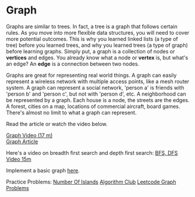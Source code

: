 # Graph

Graphs are similar to trees. In fact, a tree is a graph that follows certain rules. As you move into  more flexible data structures, you will need to cover more potential outcomes. This is why you learned linked lists (a type of tree) before you learned trees, and why you learned trees (a type of graph) before learning graphs. Simply put, a graph is a collection of nodes or **vertices** and edges. You already know what a node or **vertex** is, but what's an edge? An **edge** is a connection between two nodes. 

Graphs are great for representing real world things. A graph can easily represent a wireless network with multiple access points, like a mesh router system. A graph can represent a social network, 'person a' is friends with 'person b' and 'person c', but not with 'person d', etc. A neighborhood can be represented by a graph. Each house is a node, the streets are the edges. A forest, cities on a map, locations of commercial aircraft, board games. There's almost no limit to what a graph can represent.

Read the article or watch the video below. 

[Graph Video (17 m)](https://www.youtube.com/watch?v=gXgEDyodOJU)  
[Graph Article](https://www.programiz.com/dsa/graph)

Here's a video on breadth first search and depth first search:
[BFS, DFS Video 15m](https://www.youtube.com/watch?v=TIbUeeksXcI) 

Implement a basic graph [here](https://github.com/morsedan/UDTechnicalInterviewPrep/blob/main/DataStructures/Graph/Graph/main.swift).

Practice Problems:
    [Number Of Islands](https://github.com/morsedan/UDTechnicalInterviewPrep/blob/main/DataStructures/NumberOfIslands/NumberOfIslands/main.swift)
    [Algorithm Club](https://github.com/raywenderlich/swift-algorithm-club#graphs)
    [Leetcode Graph Problems](https://leetcode.com/tag/graph/)
